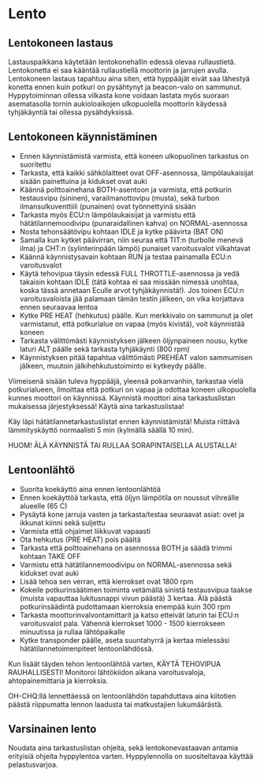 # Lento

## Lentokoneen lastaus
Lastauspaikkana käytetään lentokonehallin edessä olevaa rullaustietä. Lentokonetta ei saa kääntää rullaustiellä moottorin ja jarrujen avulla. Lentokoneen lastaus tapahtuu aina siten, että hyppääjät eivät saa lähestyä konetta ennen kuin potkuri on pysähtynyt ja beacon-valo on sammunut. Hyppytoiminnan ollessa vilkasta kone voidaan lastata myös suoraan asematasolla tornin aukioloaikojen ulkopuolella moottorin käydessä tyhjäkäyntiä tai ollessa pysähdyksissä.

## Lentokoneen käynnistäminen

* Ennen käynnistämistä varmista, että koneen ulkopuolinen tarkastus on suoritettu
* Tarkasta, että kaikki sähkölaitteet ovat OFF-asennossa, lämpölaukaisijat sisään painettuina ja kidukset ovat auki
* Käännä polttoainehana BOTH-asentoon ja varmista, että potkurin testausvipu (sininen), varailmanottovipu (musta), sekä turbon ilmansulkuventtiili (punainen) ovat työnnettyinä sisään
* Tarkasta myös ECU:n lämpölaukaisijat ja varmistu että hätätilannemoodivipu (punaraidallinen kahva) on NORMAL-asennossa
* Nosta tehonsäätövipu kohtaan IDLE ja kytke päävirta (BAT ON)
* Samalla kun kytket päävirran, niin seuraa että TIT:n (turbolle menevä ilma) ja CHT:n (sylinterinpään lämpö) punaiset varoitusvalot vilkahtavat
* Käännä käynnistysavain kohtaan RUN ja testaa painamalla ECU:n varoitusvalot
* Käytä tehovipua täysin edessä FULL THROTTLE-asennossa ja vedä takaisin kohtaan IDLE (tätä kohtaa ei saa missään nimessä unohtaa, koska tässä annetaan Eculle arvot tyhjäkäynnistä!). Jos toinen ECU:n varoitusvaloista jää palamaan tämän testin jälkeen, on vika korjattava ennen seuraavaa lentoa
* Kytke PRE HEAT (hehkutus) päälle. Kun merkkivalo on sammunut ja olet varmistanut, että potkurialue on vapaa (myös kivistä), voit käynnistää koneen
* Tarkasta välittömästi käynnistyksen jälkeen öljynpaineen nousu, kytke laturi ALT päälle sekä tarkasta tyhjäkäynti (800 rpm)
* Käynnistyksen pitää tapahtua välittömästi PREHEAT valon sammumisen jälkeen, muutoin jälkihehkutustoiminto ei kytkeydy päälle.

Viimeisenä sisään tuleva hyppääjä, yleensä pokanvanhin, tarkastaa vielä potkurialueen, ilmoittaa että potkuri on vapaa ja odottaa koneen ulkopuolella kunnes moottori on käynnissä. Käynnistä moottori aina tarkastuslistan mukaisessa järjestyksessä! Käytä aina tarkastuslistaa!

Käy läpi hätätilannetarkastuslistat ennen käynnistämistä! Muista riittävä lämmityskäyttö normaalisti 5 min (kylmällä säällä 10 min).

HUOM! ÄLÄ KÄYNNISTÄ TAI RULLAA SORAPINTAISELLA ALUSTALLA!

## Lentoonlähtö
* Suorita koekäyttö aina ennen lentoonlähtöä
* Ennen koekäyttöä tarkasta, että öljyn lämpötila on noussut vihreälle alueelle (65 C)
* Pysäytä kone jarruja vasten ja tarkasta/testaa seuraavat asiat: ovet ja ikkunat kiinni sekä suljettu
* Varmista että ohjaimet liikkuvat vapaasti
* Ota hehkutus (PRE HEAT) pois päältä
* Tarkasta että polttoainehana on asennossa BOTH ja säädä trimmi kohtaan TAKE OFF
* Varmistu että hätätilannemoodivipu on NORMAL-asennossa sekä kidukset ovat auki
* Lisää tehoa sen verran, että kierrokset ovat 1800 rpm
* Kokeile potkurinsäätimen toiminta vetämällä sinistä testausvipua taakse (muista vapauttaa lukitusnappi vivun päästä) 3 kertaa. Älä päästä potkurinsäädintä pudottamaan kierroksia enempää kuin 300 rpm
* Tarkasta moottorinvalvontamittarit ja katso etteivät laturin tai ECU:n varoitusvalot pala. Vähennä kierrokset 1000 - 1500 kierrokseen minuutissa ja rullaa lähtöpaikalle
* Kytke transponder päälle, aseta suuntahyrrä ja kertaa mielessäsi hätätilannetoimenpiteet lentoonlähdössä.

Kun lisäät täyden tehon lentoonlähtöä varten, KÄYTÄ TEHOVIPUA RAUHALLISESTI! Monitoroi lähtökiidon aikana varoitusvaloja, ahtopainemittaria ja kierroksia.

OH-CHQ:llä lennettäessä on lentoonlähdön tapahduttava aina kiitotien päästä riippumatta lennon laadusta tai matkustajien lukumäärästä.

## Varsinainen lento

Noudata aina tarkastuslistan ohjeita, sekä lentokonevastaavan antamia erityisiä ohjeita hyppylentoa varten. Hyppylennolla on suositeltavaa käyttää pelastusvarjoa.
